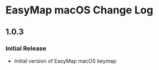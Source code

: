 <!-- Keep a Changelog guide -> https://keepachangelog.com -->

# EasyMap macOS Change Log

## 1.0.3

### Initial Release

- Initial version of EasyMap macOS keymap
